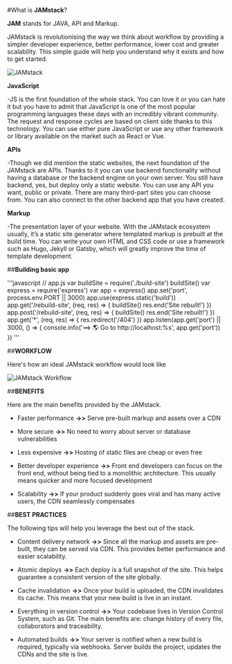 #What is **JAMstack**?
  
  
**JAM** stands for JAVA, API and Markup.

JAMstack is revolutionising the way we think about workflow by providing a simpler developer experience, better performance, lower cost and greater scalability.
This simple guide will help you understand why it exists and how to get started.


   ![JAMstack](https://cdn-media-1.freecodecamp.org/images/uHGkEXe8lXJsmj6cZNQmIW3bpsEzn0mU9Eun)


**JavaScript**

-JS is the first foundation of the whole stack. You can love it or you can hate it but you have to admit that JavaScript is one of the most popular programming languages these days with an incredibly vibrant community. The request and response cycles are based on client side thanks to this technology. You can use either pure JavaScript or use any other framework or library available on the market such as React or Vue.

**APIs**

-Though we did mention the static websites, the next foundation of the JAMstack are APIs. Thanks to it you can use backend functionality without having a database or the backend engine on your own server. You still have backend, yes,  but deploy only a static website. You can use any API you want, public or private. There are many third-part sites you can choose from. You can also connect to the other backend app that you have created.

**Markup**

-The presentation layer of your website. With the JAMstack ecosystem usually, it’s a static site generator where templated markup is prebuilt at the build time. You can write your own HTML and CSS code or use a framework such as Hugo, Jekyll or Gatsby, which will greatly improve the time of template development.



##**Building basic app**

'''javascript
// app.js
var buildSite = require('./build-site')
buildSite()
var express = require('express')
var app = express()
app.set('port', process.env.PORT || 3000)
app.use(express.static('build'))
app.get('/rebuild-site', (req, res) => {
  buildSite()
  res.end('Site rebuilt!')
})
app.post('/rebuild-site', (req, res) => {
  buildSite()
  res.end('Site rebuilt!')
})
app.get('*', (req, res) => {
  res.redirect('/404')
})
app.listen(app.get('port') || 3000, () => {
  console.info('==> 🌎  Go to http://localhost:%s', app.get('port'))
})
'''



##**WORKFLOW**

Here's how an ideal JAMstack workflow would look like

![JAMstack Workflow](https://miro.medium.com/max/900/1*iaJIWN-1jhRBTiVfmYYdlA.png)



##**BENEFITS**

Here are the main benefits provided by the JAMstack.

- Faster performance **->>** Serve pre-built markup and assets over a CDN

- More secure **->>** No need to worry about server or database vulnerabilities

- Less expensive **->>** Hosting of static files are cheap or even free

- Better developer experience **->>** Front end developers can focus on the front end, without being tied to a monolithic architecture. This usually means quicker and more focused development

- Scalability **->>** If your product suddenly goes viral and has many active users, the CDN seamlessly compensates



##**BEST PRACTICES**

The following tips will help you leverage the best out of the stack.

- Content delivery network **->>** Since all the markup and assets are pre-built, they can be served via CDN. This provides better performance and easier scalability.

- Atomic deploys **->>** Each deploy is a full snapshot of the site. This helps guarantee a consistent version of the site globally.

- Cache invalidation **->>** Once your build is uploaded, the CDN invalidates its cache. This means that your new build is live in an instant.

- Everything in version control **->>** Your codebase lives in Version Control System, such as Git. The main benefits are: change history of every file, collaborators and traceability.

- Automated builds **->>** Your server is notified when a new build is required, typically via webhooks. Server builds the project, updates the CDNs and the site is live.



